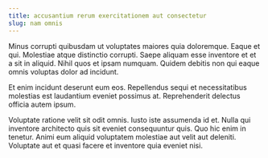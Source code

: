 ```yaml
---
title: accusantium rerum exercitationem aut consectetur
slug: nam omnis
---
```


Minus corrupti quibusdam ut voluptates maiores quia doloremque. Eaque et qui. Molestiae atque distinctio corrupti. Saepe aliquam esse inventore et et a sit in aliquid. Nihil quos et ipsam numquam. Quidem debitis non qui eaque omnis voluptas dolor ad incidunt.

Et enim incidunt deserunt eum eos. Repellendus sequi et necessitatibus molestias est laudantium eveniet possimus at. Reprehenderit delectus officia autem ipsum.

Voluptate ratione velit sit odit omnis. Iusto iste assumenda id et. Nulla qui inventore architecto quis sit eveniet consequuntur quis. Quo hic enim in tenetur. Animi eum aliquid voluptatem molestiae aut velit aut deleniti. Voluptate aut et quasi facere et inventore quia eveniet nisi.
